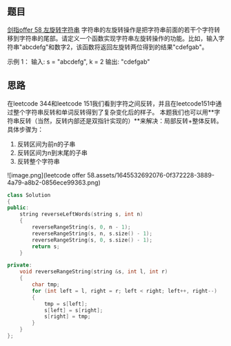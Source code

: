 ## 题目
[剑指offer 58 左旋转字符串](https://leetcode-cn.com/problems/zuo-xuan-zhuan-zi-fu-chuan-lcof/submissions/)
字符串的左旋转操作是把字符串前面的若干个字符转移到字符串的尾部。请定义一个函数实现字符串左旋转操作的功能。比如，输入字符串"abcdefg"和数字2，该函数将返回左旋转两位得到的结果"cdefgab"。

示例 1：
输入: s = "abcdefg", k = 2
输出: "cdefgab"
## 思路
在leetcode 344和leetcode 151我们看到字符之间反转，并且在leetcode151中通过整个字符串反转和单词反转得到了复杂变化后的样子。
本题我们也可以用**字符串反转（当然，反转内部还是双指针实现的）**来解决：局部反转+整体反转。具体步骤为：

1. 反转区间为前n的子串
1. 反转区间为n到末尾的子串
1. 反转整个字符串

![image.png](leetcode offer 58.assets/1645532692076-0f372228-3889-4a79-a8b2-0856ece99363.png)
```cpp
class Solution
{
public:
    string reverseLeftWords(string s, int n)
    {
        reverseRangeString(s, 0, n - 1);
        reverseRangeString(s, n, s.size() - 1);
        reverseRangeString(s, 0, s.size() - 1);
        return s;
    }

private:
    void reverseRangeString(string &s, int l, int r)
    {
        char tmp;
        for (int left = l, right = r; left < right; left++, right--)
        {
            tmp = s[left];
            s[left] = s[right];
            s[right] = tmp;
        }
    }
};
```
